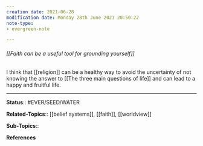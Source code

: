 ```yaml
---
creation date: 2021-06-28
modification date: Monday 28th June 2021 20:50:22
note-type: 
- evergreen-note

---
```


###### [[Faith can be a useful tool for grounding yourself]]

I think that [[religion]] can be a healthy way to avoid the uncertainty of not knowing the answer to [[The three main questions of life]] and can lead to a happy and fruitful life.

---

**Status**:: #EVER/SEED/WATER  

**Related-Topics**:: [[belief systems]], [[faith]], [[worldview]]
	
**Sub-Topics**::
	
**References**